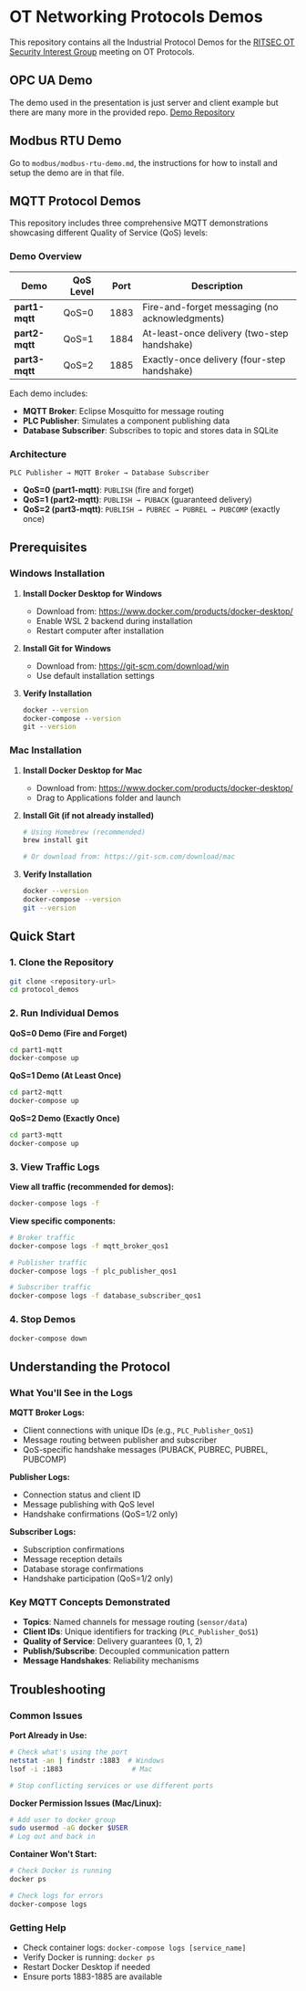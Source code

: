 # OT Networking Protocols Demos
This repository contains all the Industrial Protocol Demos for the [RITSEC OT Security Interest Group](https://ritsec.club/groups#:~:text=presentations%20and%20demos.-,OT%20Security,-Tuesday%205%3A00) meeting on OT Protocols.

## OPC UA Demo
The demo used in the presentation is just server and client example but there are many more in the provided repo.
[Demo Repository](https://github.com/FreeOpcUa/opcua-asyncio)

## Modbus RTU Demo
Go to `modbus/modbus-rtu-demo.md`, the instructions for how to install and setup the demo are in that file.

## MQTT Protocol Demos

This repository includes three comprehensive MQTT demonstrations showcasing different Quality of Service (QoS) levels:

### Demo Overview

| Demo | QoS Level | Port | Description |
|------|-----------|------|-------------|
| **part1-mqtt** | QoS=0 | 1883 | Fire-and-forget messaging (no acknowledgments) |
| **part2-mqtt** | QoS=1 | 1884 | At-least-once delivery (two-step handshake) |
| **part3-mqtt** | QoS=2 | 1885 | Exactly-once delivery (four-step handshake) |

Each demo includes:
- **MQTT Broker**: Eclipse Mosquitto for message routing
- **PLC Publisher**: Simulates a component publishing data
- **Database Subscriber**: Subscribes to topic and stores data in SQLite

### Architecture

```
PLC Publisher → MQTT Broker → Database Subscriber
```
- **QoS=0 (part1-mqtt)**: `PUBLISH` (fire and forget)
- **QoS=1 (part2-mqtt)**: `PUBLISH → PUBACK` (guaranteed delivery)
- **QoS=2 (part3-mqtt)**: `PUBLISH → PUBREC → PUBREL → PUBCOMP` (exactly once)

## Prerequisites

### Windows Installation

1. **Install Docker Desktop for Windows**
   - Download from: https://www.docker.com/products/docker-desktop/
   - Enable WSL 2 backend during installation
   - Restart computer after installation

2. **Install Git for Windows**
   - Download from: https://git-scm.com/download/win
   - Use default installation settings

3. **Verify Installation**
   ```cmd
   docker --version
   docker-compose --version
   git --version
   ```

### Mac Installation

1. **Install Docker Desktop for Mac**
   - Download from: https://www.docker.com/products/docker-desktop/
   - Drag to Applications folder and launch

2. **Install Git (if not already installed)**
   ```bash
   # Using Homebrew (recommended)
   brew install git
   
   # Or download from: https://git-scm.com/download/mac
   ```

3. **Verify Installation**
   ```bash
   docker --version
   docker-compose --version
   git --version
   ```

## Quick Start

### 1. Clone the Repository
```bash
git clone <repository-url>
cd protocol_demos
```

### 2. Run Individual Demos

**QoS=0 Demo (Fire and Forget)**
```bash
cd part1-mqtt
docker-compose up
```

**QoS=1 Demo (At Least Once)**
```bash
cd part2-mqtt
docker-compose up
```

**QoS=2 Demo (Exactly Once)**
```bash
cd part3-mqtt
docker-compose up
```

### 3. View Traffic Logs

**View all traffic (recommended for demos):**
```bash
docker-compose logs -f
```

**View specific components:**
```bash
# Broker traffic
docker-compose logs -f mqtt_broker_qos1

# Publisher traffic  
docker-compose logs -f plc_publisher_qos1

# Subscriber traffic
docker-compose logs -f database_subscriber_qos1
```

### 4. Stop Demos
```bash
docker-compose down
```

## Understanding the Protocol

### What You'll See in the Logs

**MQTT Broker Logs:**
- Client connections with unique IDs (e.g., `PLC_Publisher_QoS1`)
- Message routing between publisher and subscriber
- QoS-specific handshake messages (PUBACK, PUBREC, PUBREL, PUBCOMP)

**Publisher Logs:**
- Connection status and client ID
- Message publishing with QoS level
- Handshake confirmations (QoS=1/2 only)

**Subscriber Logs:**
- Subscription confirmations
- Message reception details
- Database storage confirmations
- Handshake participation (QoS=1/2 only)

### Key MQTT Concepts Demonstrated

- **Topics**: Named channels for message routing (`sensor/data`)
- **Client IDs**: Unique identifiers for tracking (`PLC_Publisher_QoS1`)
- **Quality of Service**: Delivery guarantees (0, 1, 2)
- **Publish/Subscribe**: Decoupled communication pattern
- **Message Handshakes**: Reliability mechanisms

## Troubleshooting

### Common Issues

**Port Already in Use:**
```bash
# Check what's using the port
netstat -an | findstr :1883  # Windows
lsof -i :1883                 # Mac

# Stop conflicting services or use different ports
```

**Docker Permission Issues (Mac/Linux):**
```bash
# Add user to docker group
sudo usermod -aG docker $USER
# Log out and back in
```

**Container Won't Start:**
```bash
# Check Docker is running
docker ps

# Check logs for errors
docker-compose logs
```

### Getting Help

- Check container logs: `docker-compose logs [service_name]`
- Verify Docker is running: `docker ps`
- Restart Docker Desktop if needed
- Ensure ports 1883-1885 are available

